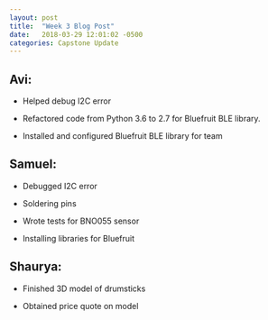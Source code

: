 ```yaml
---
layout: post
title:  "Week 3 Blog Post"
date:   2018-03-29 12:01:02 -0500
categories: Capstone Update
---
```

## Avi: ## 

* Helped debug I2C error

* Refactored code from Python 3.6 to 2.7 for Bluefruit BLE library.

* Installed and configured Bluefruit BLE library for team

## Samuel: ## 

* Debugged I2C error

* Soldering pins 

* Wrote tests for BNO055 sensor

* Installing libraries for Bluefruit


## Shaurya: ##

* Finished 3D model of drumsticks

* Obtained price quote on model
